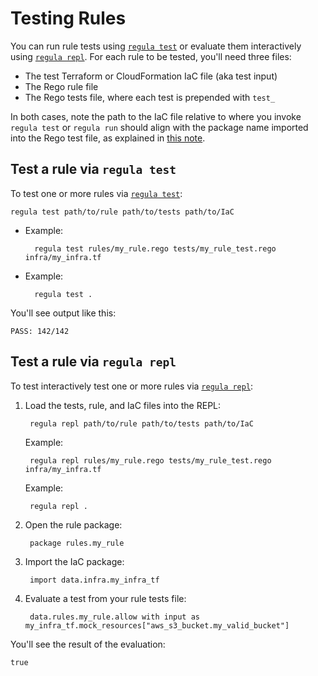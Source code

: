 # Testing Rules

You can run rule tests using [`regula test`](../usage.md#test) or evaluate them interactively using [`regula repl`](../usage.md#repl). For each rule to be tested, you'll need three files:

- The test Terraform or CloudFormation IaC file (aka test input)
- The Rego rule file
- The Rego tests file, where each test is prepended with `test_`

In both cases, note the path to the IaC file relative to where you invoke `regula test` or `regula run` should align with the package name imported into the Rego test file, as explained in [this note](test-inputs.md#a-note-about-test-input-package-names).

## Test a rule via `regula test`

To test one or more rules via [`regula test`](../usage.md#test):

```
regula test path/to/rule path/to/tests path/to/IaC
```

- Example:

        regula test rules/my_rule.rego tests/my_rule_test.rego infra/my_infra.tf

- Example:

        regula test .

You'll see output like this:

```
PASS: 142/142
```

## Test a rule via `regula repl`

To test interactively test one or more rules via [`regula repl`](../usage.md#repl):

1. Load the tests, rule, and IaC files into the REPL:

        regula repl path/to/rule path/to/tests path/to/IaC

    Example:
    
        regula repl rules/my_rule.rego tests/my_rule_test.rego infra/my_infra.tf
        
    Example:
    
        regula repl .

2. Open the rule package:

        package rules.my_rule

3. Import the IaC package:

        import data.infra.my_infra_tf

4. Evaluate a test from your rule tests file:

        data.rules.my_rule.allow with input as my_infra_tf.mock_resources["aws_s3_bucket.my_valid_bucket"]

You'll see the result of the evaluation:

```
true
```